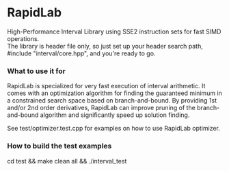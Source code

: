 # RapidLab
High-Performance Interval Library using SSE2 instruction sets for fast SIMD operations.  
The library is header file only, so just set up your header search path, #include "interval/core.hpp", and you're ready to go.

### What to use it for
RapidLab is specialized for very fast execution of interval arithmetic. It comes with an optimization algorithm for finding the guaranteed minimum in a constrained search space based on branch-and-bound. By providing 1st and/or 2nd order derivatives, RapidLab can improve pruning of the branch-and-bound algorithm and significantly speed up solution finding.  

See test/optimizer.test.cpp for examples on how to use RapidLab optimizer.

### How to build the test examples
cd test && make clean all && ./interval_test

